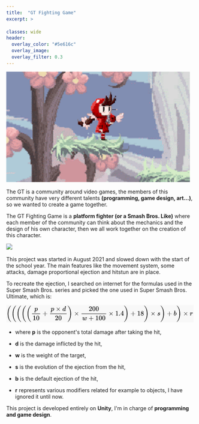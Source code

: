 ```yaml
---
title:  "GT Fighting Game"
excerpt: >
  
classes: wide
header:
  overlay_color: "#5e616c"
  overlay_image: 
  overlay_filter: 0.3
---
```


![](../assets/images/GT-fighting-game.png)

The GT is a community around video games, the members of this community have very different talents **(programming, game design, art...)**, so we wanted to create a game together.

The GT Fighting Game is a **platform fighter (or a Smash Bros. Like)** where each member of the community can think about the mechanics and the design of his own character, then we all work together on the creation of this character.

![](../assets/images/GT-fighting-game-demo.gif)

This project was started in August 2021 and slowed down with the start of the school year. The main features like the movement system, some attacks, damage proportional ejection and hitstun are in place.

To recreate the ejection, I searched on internet for the formulas used in the Super Smash Bros. series and picked the one used in Super Smash Bros. Ultimate, which is:

![](../assets/images/smash-kb-formula.png)

- where **p** is the opponent's total damage after taking the hit,

- **d** is the damage inflicted by the hit,

- **w** is the weight of the target,

- **s** is the evolution of the ejection from the hit,

- **b** is the default ejection of the hit,

- **r** represents various modifiers related for example to objects, I have ignored it until now.

This project is developed entirely on **Unity**, I'm in charge of **programming and game design**.